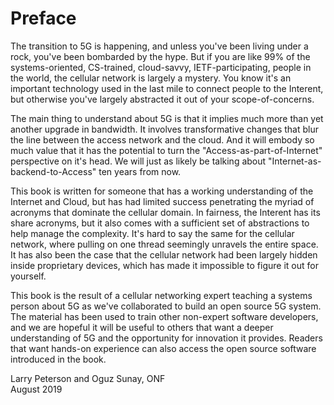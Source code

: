 # Preface

The transition to 5G is happening, and unless you've been living under a rock,
you've been bombarded by the hype. But if you are like 99% of the systems-oriented,
CS-trained, cloud-savvy, IETF-participating, people in the world, the cellular
network is largely a mystery. You know it's an important technology used in
the last mile to connect people to the Interent, but otherwise you've largely
abstracted it out of your scope-of-concerns.

The main thing to understand about 5G is that it implies much more than yet
another upgrade in bandwidth. It involves transformative changes that blur
the line between the access network and the cloud. And it will embody so
much value that it has the potential to turn the "Access-as-part-of-Internet"
perspective on it's head. We will just as likely be talking about
"Internet-as-backend-to-Access" ten years from now.

This book is written for someone that has a working understanding of the
Internet and Cloud, but has had limited success penetrating the myriad of
acronyms that dominate the cellular domain. In fairness, the Interent has its
share acronyms, but it also comes with a sufficient set of abstractions to
help manage the complexity. It's hard to say the same for the cellular network,
where pulling on one thread seemingly unravels the entire space. It has also
been the case that the cellular network had been largely hidden inside
proprietary devices, which has made it impossible to figure it out for yourself.

This book is the result of a cellular networking expert teaching a systems
person about 5G as we've collaborated to build an open source 5G system.
The material has been used to train other non-expert software developers,
and we are hopeful it will be useful to others that want a deeper understanding
of 5G and the opportunity for innovation it provides. Readers that want
hands-on experience can also access the open source software introduced in
the book.

Larry Peterson and Oguz Sunay, ONF  
August 2019

